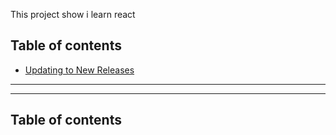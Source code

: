 This project show i learn react

## Table of contents

- [Updating to New Releases](#updating-to-new-releases)
-------------------------------------------------------------------------
-------------------------------------------------------------------------

## Table of contents